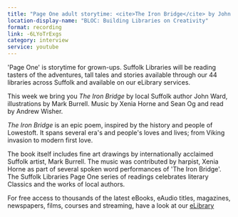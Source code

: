 ```yaml
---
title: "Page One adult storytime: <cite>The Iron Bridge</cite> by John Ward"
location-display-name: "BLOC: Building Libraries on Creativity"
format: recording
link: -6LYoTrExgs
category: interview
service: youtube
---
```


'Page One' is storytime for grown-ups. Suffolk Libraries will be reading tasters of the adventures, tall tales and stories available through our 44 libraries across Suffolk and available on our eLibrary services.

This week we bring you <cite>The Iron Bridge</cite> by local Suffolk author John Ward, illustrations by Mark Burrell. Music by Xenia Horne and Sean Og and read by Andrew Wisher.

<cite>The Iron Bridge</cite> is an epic poem, inspired by the history and people of Lowestoft.  It spans several era's and people's loves and lives; from Viking invasion to modern first love.

The book itself includes fine art drawings by internationally acclaimed Suffolk artist, Mark Burrell.  The music was contributed by harpist, Xenia Horne as part of several spoken word performances of 'The Iron Bridge'. The Suffolk Libraries Page One series of readings celebrates literary Classics and the works of local authors.

For free access to thousands of the latest eBooks, eAudio titles, magazines, newspapers, films, courses and streaming, have a look at our [eLibrary](/elibrary)
